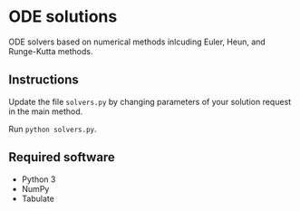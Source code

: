 # ODE solutions
 

ODE solvers based on numerical methods inlcuding Euler, Heun, and Runge-Kutta methods.

## Instructions

Update the file `solvers.py` by changing parameters of your solution request in the main method. 

Run `python solvers.py`.

## Required software

* Python 3
* NumPy
* Tabulate
